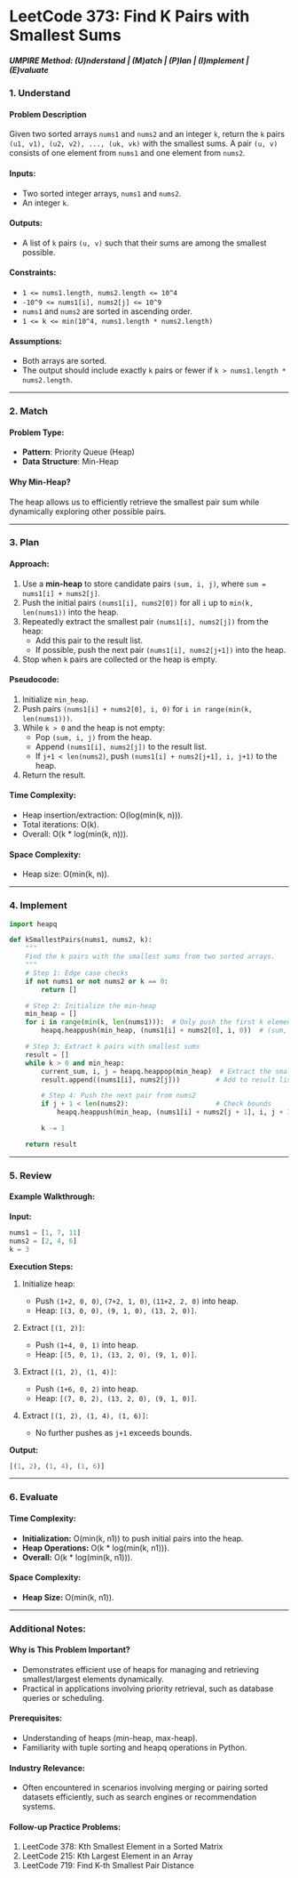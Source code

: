 # LeetCode 373: Find K Pairs with Smallest Sums

##### UMPIRE Method: (U)nderstand | (M)atch | (P)lan | (I)mplement | (E)valuate

### **1. Understand**

#### Problem Description
Given two sorted arrays `nums1` and `nums2` and an integer `k`, return the `k` pairs `(u1, v1), (u2, v2), ..., (uk, vk)` with the smallest sums. A pair `(u, v)` consists of one element from `nums1` and one element from `nums2`.

#### Inputs:
- Two sorted integer arrays, `nums1` and `nums2`.
- An integer `k`.

#### Outputs:
- A list of `k` pairs `(u, v)` such that their sums are among the smallest possible.

#### Constraints:
- `1 <= nums1.length, nums2.length <= 10^4`
- `-10^9 <= nums1[i], nums2[j] <= 10^9`
- `nums1` and `nums2` are sorted in ascending order.
- `1 <= k <= min(10^4, nums1.length * nums2.length)`

#### Assumptions:
- Both arrays are sorted.
- The output should include exactly `k` pairs or fewer if `k > nums1.length * nums2.length`.

---

### **2. Match**

#### Problem Type:
- **Pattern**: Priority Queue (Heap)
- **Data Structure**: Min-Heap

#### Why Min-Heap?
The heap allows us to efficiently retrieve the smallest pair sum while dynamically exploring other possible pairs.

---

### **3. Plan**

#### Approach:
1. Use a **min-heap** to store candidate pairs `(sum, i, j)`, where `sum = nums1[i] + nums2[j]`.
2. Push the initial pairs `(nums1[i], nums2[0])` for all `i` up to `min(k, len(nums1))` into the heap.
3. Repeatedly extract the smallest pair `(nums1[i], nums2[j])` from the heap:
   - Add this pair to the result list.
   - If possible, push the next pair `(nums1[i], nums2[j+1])` into the heap.
4. Stop when `k` pairs are collected or the heap is empty.

#### Pseudocode:
1. Initialize `min_heap`.
2. Push pairs `(nums1[i] + nums2[0], i, 0)` for `i in range(min(k, len(nums1)))`.
3. While `k > 0` and the heap is not empty:
   - Pop `(sum, i, j)` from the heap.
   - Append `(nums1[i], nums2[j])` to the result list.
   - If `j+1 < len(nums2)`, push `(nums1[i] + nums2[j+1], i, j+1)` to the heap.
4. Return the result.

#### Time Complexity:
- Heap insertion/extraction: O(log(min(k, n))).
- Total iterations: O(k).
- Overall: O(k * log(min(k, n))).

#### Space Complexity:
- Heap size: O(min(k, n)).

---

### **4. Implement**

```python
import heapq

def kSmallestPairs(nums1, nums2, k):
    """
    Find the k pairs with the smallest sums from two sorted arrays.
    """
    # Step 1: Edge case checks
    if not nums1 or not nums2 or k == 0:
        return []

    # Step 2: Initialize the min-heap
    min_heap = []
    for i in range(min(k, len(nums1))):  # Only push the first k elements of nums1
        heapq.heappush(min_heap, (nums1[i] + nums2[0], i, 0))  # (sum, index1, index2)

    # Step 3: Extract k pairs with smallest sums
    result = []
    while k > 0 and min_heap:
        current_sum, i, j = heapq.heappop(min_heap)  # Extract the smallest pair
        result.append((nums1[i], nums2[j]))         # Add to result list

        # Step 4: Push the next pair from nums2
        if j + 1 < len(nums2):                      # Check bounds
            heapq.heappush(min_heap, (nums1[i] + nums2[j + 1], i, j + 1))

        k -= 1

    return result
```

---

### **5. Review**

#### Example Walkthrough:
**Input:**
```python
nums1 = [1, 7, 11]
nums2 = [2, 4, 6]
k = 3
```

**Execution Steps:**
1. Initialize heap:
   - Push `(1+2, 0, 0)`, `(7+2, 1, 0)`, `(11+2, 2, 0)` into heap.
   - Heap: `[(3, 0, 0), (9, 1, 0), (13, 2, 0)]`.

2. Extract `[(1, 2)]`:
   - Push `(1+4, 0, 1)` into heap.
   - Heap: `[(5, 0, 1), (13, 2, 0), (9, 1, 0)]`.

3. Extract `[(1, 2), (1, 4)]`:
   - Push `(1+6, 0, 2)` into heap.
   - Heap: `[(7, 0, 2), (13, 2, 0), (9, 1, 0)]`.

4. Extract `[(1, 2), (1, 4), (1, 6)]`:
   - No further pushes as `j+1` exceeds bounds.

**Output:**
```python
[(1, 2), (1, 4), (1, 6)]
```

---

### **6. Evaluate**

#### Time Complexity:
- **Initialization:** O(min(k, n1)) to push initial pairs into the heap.
- **Heap Operations:** O(k * log(min(k, n1))).
- **Overall:** O(k * log(min(k, n1))).

#### Space Complexity:
- **Heap Size:** O(min(k, n1)).

---

### Additional Notes:

#### Why is This Problem Important?
- Demonstrates efficient use of heaps for managing and retrieving smallest/largest elements dynamically.
- Practical in applications involving priority retrieval, such as database queries or scheduling.

#### Prerequisites:
- Understanding of heaps (min-heap, max-heap).
- Familiarity with tuple sorting and heapq operations in Python.

#### Industry Relevance:
- Often encountered in scenarios involving merging or pairing sorted datasets efficiently, such as search engines or recommendation systems.

#### Follow-up Practice Problems:
1. LeetCode 378: Kth Smallest Element in a Sorted Matrix
2. LeetCode 215: Kth Largest Element in an Array
3. LeetCode 719: Find K-th Smallest Pair Distance
